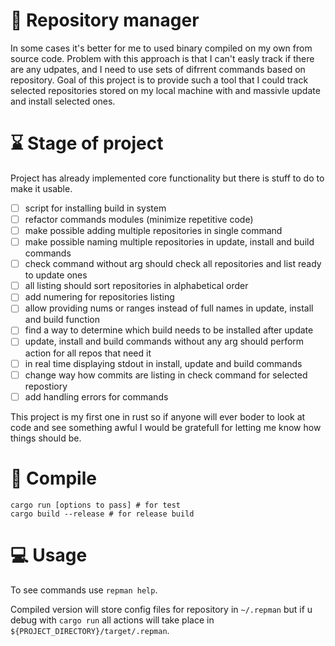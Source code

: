 # 🔧 Repository manager

In some cases it's better for me to used binary compiled on my own from source code. Problem with this approach is that I can't easly track if there are any udpates, and I need to use sets of difrrent commands based on repository. Goal of this project is to provide such a tool that I could track selected repositories stored on my local machine with and massivle update and install selected ones.

# ⌛️ Stage of project

Project has already implemented core functionality but there is stuff to do to make it usable.

-   [ ] script for installing build in system
-   [ ] refactor commands modules (minimize repetitive code)
-   [ ] make possible adding multiple repositories in single command
-   [ ] make possible naming multiple repositories in update, install and build commands
-   [ ] check command without arg should check all repositories and list ready to update ones
-   [ ] all listing should sort repositories in alphabetical order
-   [ ] add numering for repositories listing
-   [ ] allow providing nums or ranges instead of full names in update, install and build function
-   [ ] find a way to determine which build needs to be installed after update
-   [ ] update, install and build commands without any arg should perform action for all repos that need it
-   [ ] in real time displaying stdout in install, update and build commands
-   [ ] change way how commits are listing in check command for selected repostiory
-   [ ] add handling errors for commands

This project is my first one in rust so if anyone will ever boder to look at code and see something awful I would be gratefull for letting me know how things should be.

# 📂 Compile

```
cargo run [options to pass] # for test
cargo build --release # for release build
```

# 💻 Usage

To see commands use `repman help`.

Compiled version will store config files for repository in `~/.repman` but if u debug with `cargo run` all actions will take place in `${PROJECT_DIRECTORY}/target/.repman`.
